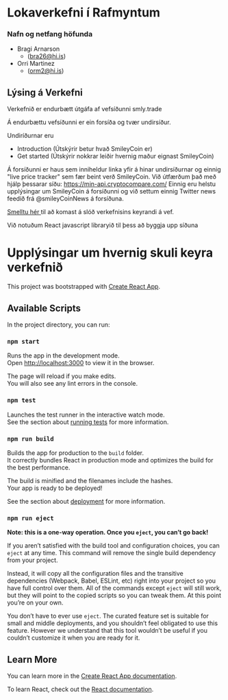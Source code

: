 # Lokaverkefni í Rafmyntum
### Nafn og netfang höfunda

- Bragi Arnarson
    - (bra26@hi.is)
- Orri Martinez
    - (orm2@hi.is)
    
## Lýsing á Verkefni

Verkefnið er endurbætt útgáfa af vefsíðunni smly.trade

Á endurbættu vefsíðunni er ein forsíða og tvær undirsíður.

Undiríðurnar eru 
- Introduction (Útskýrir betur hvað SmileyCoin er)
- Get started (Útskýrir nokkrar leiðir hvernig maður eignast SmileyCoin)

Á forsíðunni er haus sem inniheldur linka yfir á hinar undirsíðurnar og einnig "live price tracker" sem fær beint verð SmileyCoin. Við útfærðum það með hjálp þessarar síðu: https://min-api.cryptocompare.com/
Einnig eru helstu upplýsingar um SmileyCoin á forsíðunni og við settum einnig Twitter news feedið frá @smileyCoinNews á forsíðuna. 

[Smelltu hér ](https://notendur.hi.is/bra26/vefforritun/Hopverkefni2/index.html) til að komast á slóð verkefnisins keyrandi á vef.  

Við notuðum React javascript libraryið til þess að byggja upp síðuna



# Upplýsingar um hvernig skuli keyra verkefnið

This project was bootstrapped with [Create React App](https://github.com/facebook/create-react-app).

## Available Scripts

In the project directory, you can run:

### `npm start`

Runs the app in the development mode.<br>
Open [http://localhost:3000](http://localhost:3000) to view it in the browser.

The page will reload if you make edits.<br>
You will also see any lint errors in the console.

### `npm test`

Launches the test runner in the interactive watch mode.<br>
See the section about [running tests](https://facebook.github.io/create-react-app/docs/running-tests) for more information.

### `npm run build`

Builds the app for production to the `build` folder.<br>
It correctly bundles React in production mode and optimizes the build for the best performance.

The build is minified and the filenames include the hashes.<br>
Your app is ready to be deployed!

See the section about [deployment](https://facebook.github.io/create-react-app/docs/deployment) for more information.

### `npm run eject`

**Note: this is a one-way operation. Once you `eject`, you can’t go back!**

If you aren’t satisfied with the build tool and configuration choices, you can `eject` at any time. This command will remove the single build dependency from your project.

Instead, it will copy all the configuration files and the transitive dependencies (Webpack, Babel, ESLint, etc) right into your project so you have full control over them. All of the commands except `eject` will still work, but they will point to the copied scripts so you can tweak them. At this point you’re on your own.

You don’t have to ever use `eject`. The curated feature set is suitable for small and middle deployments, and you shouldn’t feel obligated to use this feature. However we understand that this tool wouldn’t be useful if you couldn’t customize it when you are ready for it.

## Learn More

You can learn more in the [Create React App documentation](https://facebook.github.io/create-react-app/docs/getting-started).

To learn React, check out the [React documentation](https://reactjs.org/).
